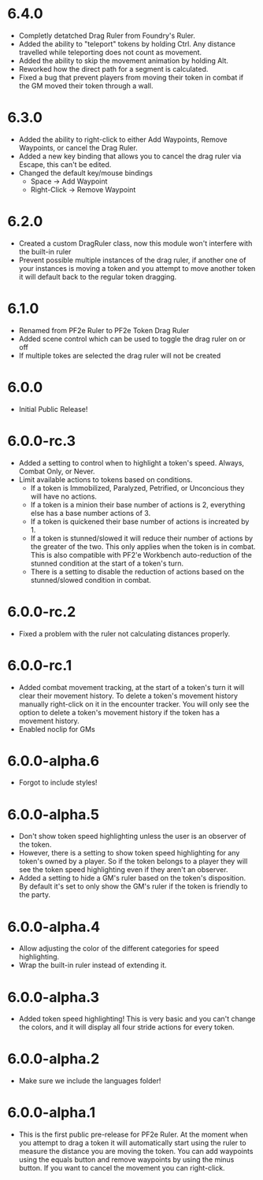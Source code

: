 # 6.4.0

- Completly detatched Drag Ruler from Foundry's Ruler.
- Added the ability to "teleport" tokens by holding Ctrl. Any distance travelled while teleporting does not count as movement.
- Added the ability to skip the movement animation by holding Alt.
- Reworked how the direct path for a segment is calculated.
- Fixed a bug that prevent players from moving their token in combat if the GM moved their token through a wall.

# 6.3.0

- Added the ability to right-click to either Add Waypoints, Remove Waypoints, or cancel the Drag Ruler.
- Added a new key binding that allows you to cancel the drag ruler via Escape, this can't be edited.
- Changed the default key/mouse bindings
  - Space -> Add Waypoint
  - Right-Click -> Remove Waypoint

# 6.2.0

- Created a custom DragRuler class, now this module won't interfere with the built-in ruler
- Prevent possible multiple instances of the drag ruler, if another one of your instances is moving a token and you attempt to move another token it will default back to the regular token dragging.

# 6.1.0

- Renamed from PF2e Ruler to PF2e Token Drag Ruler
- Added scene control which can be used to toggle the drag ruler on or off
- If multiple tokes are selected the drag ruler will not be created

# 6.0.0

- Initial Public Release!

# 6.0.0-rc.3

- Added a setting to control when to highlight a token's speed. Always, Combat Only, or Never.
- Limit available actions to tokens based on conditions.
  - If a token is Immobilized, Paralyzed, Petrified, or Unconcious they will have no actions.
  - If a token is a minion their base number of actions is 2, everything else has a base number actions of 3.
  - If a token is quickened their base number of actions is increated by 1.
  - If a token is stunned/slowed it will reduce their number of actions by the greater of the two. This only applies when the token is in combat. This is also compatible with PF2'e Workbench auto-reduction of the stunned condition at the start of a token's turn.
  - There is a setting to disable the reduction of actions based on the stunned/slowed condition in combat.

# 6.0.0-rc.2

- Fixed a problem with the ruler not calculating distances properly.

# 6.0.0-rc.1

- Added combat movement tracking, at the start of a token's turn it will clear their movement history. To delete a token's movement history manually right-click on it in the encounter tracker. You will only see the option to delete a token's movement history if the token has a movement history.
- Enabled noclip for GMs

# 6.0.0-alpha.6

- Forgot to include styles!

# 6.0.0-alpha.5

- Don't show token speed highlighting unless the user is an observer of the token.
- However, there is a setting to show token speed highlighting for any token's owned by a player. So if the token belongs to a player they will see the token speed highlighting even if they aren't an observer.
- Added a setting to hide a GM's ruler based on the token's disposition. By default it's set to only show the GM's ruler if the token is friendly to the party.

# 6.0.0-alpha.4

- Allow adjusting the color of the different categories for speed highlighting.
- Wrap the built-in ruler instead of extending it.

# 6.0.0-alpha.3

- Added token speed highlighting! This is very basic and you can't change the colors, and it will display all four stride actions for every token.

# 6.0.0-alpha.2

- Make sure we include the languages folder!

# 6.0.0-alpha.1

- This is the first public pre-release for PF2e Ruler. At the moment when you attempt to drag a  token it will automatically start using the ruler to measure the distance you are moving the token. You can add waypoints using the equals button and remove waypoints by using the minus button. If you want to cancel the movement you can right-click.
